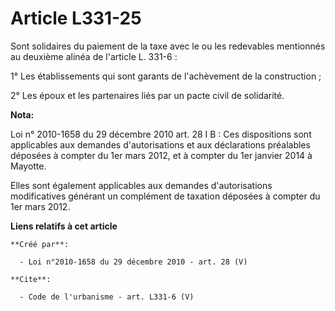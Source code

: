 # Article L331-25

Sont solidaires du paiement de la taxe avec le ou les redevables mentionnés au deuxième alinéa de l'article L. 331-6 : 

1° Les établissements qui sont garants de l'achèvement de la construction ; 

2° Les époux et les partenaires liés par un pacte civil de solidarité.

**Nota:**

Loi n° 2010-1658 du 29 décembre 2010 art. 28 I B : Ces dispositions sont applicables aux demandes d'autorisations et aux
déclarations préalables déposées à compter du 1er mars 2012, et à compter du 1er janvier 2014 à Mayotte. 

Elles sont également applicables aux demandes d'autorisations modificatives générant un complément de taxation déposées à
compter du 1er mars 2012.

**Liens relatifs à cet article**

	**Créé par**:

	  - Loi n°2010-1658 du 29 décembre 2010 - art. 28 (V)

	**Cite**:

	  - Code de l'urbanisme - art. L331-6 (V)
